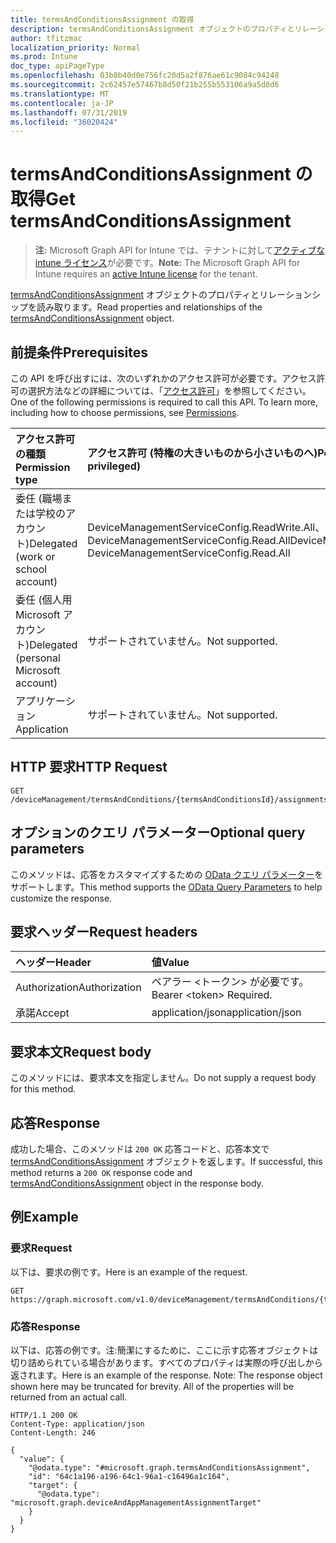 ```yaml
---
title: termsAndConditionsAssignment の取得
description: termsAndConditionsAssignment オブジェクトのプロパティとリレーションシップを読み取ります。
author: tfitzmac
localization_priority: Normal
ms.prod: Intune
doc_type: apiPageType
ms.openlocfilehash: 03b8b40d0e756fc20d5a2f876ae61c9084c94248
ms.sourcegitcommit: 2c62457e57467b8d50f21b255b553106a9a5d8d6
ms.translationtype: MT
ms.contentlocale: ja-JP
ms.lasthandoff: 07/31/2019
ms.locfileid: "36020424"
---
```

# <a name="get-termsandconditionsassignment"></a><span data-ttu-id="d6d7b-103">termsAndConditionsAssignment の取得</span><span class="sxs-lookup"><span data-stu-id="d6d7b-103">Get termsAndConditionsAssignment</span></span>

> <span data-ttu-id="d6d7b-104">**注:** Microsoft Graph API for Intune では、テナントに対して[アクティブな intune ライセンス](https://go.microsoft.com/fwlink/?linkid=839381)が必要です。</span><span class="sxs-lookup"><span data-stu-id="d6d7b-104">**Note:** The Microsoft Graph API for Intune requires an [active Intune license](https://go.microsoft.com/fwlink/?linkid=839381) for the tenant.</span></span>

<span data-ttu-id="d6d7b-105">[termsAndConditionsAssignment](../resources/intune-companyterms-termsandconditionsassignment.md) オブジェクトのプロパティとリレーションシップを読み取ります。</span><span class="sxs-lookup"><span data-stu-id="d6d7b-105">Read properties and relationships of the [termsAndConditionsAssignment](../resources/intune-companyterms-termsandconditionsassignment.md) object.</span></span>

## <a name="prerequisites"></a><span data-ttu-id="d6d7b-106">前提条件</span><span class="sxs-lookup"><span data-stu-id="d6d7b-106">Prerequisites</span></span>
<span data-ttu-id="d6d7b-p101">この API を呼び出すには、次のいずれかのアクセス許可が必要です。アクセス許可の選択方法などの詳細については、「[アクセス許可](/graph/permissions-reference)」を参照してください。</span><span class="sxs-lookup"><span data-stu-id="d6d7b-p101">One of the following permissions is required to call this API. To learn more, including how to choose permissions, see [Permissions](/graph/permissions-reference).</span></span>

|<span data-ttu-id="d6d7b-109">アクセス許可の種類</span><span class="sxs-lookup"><span data-stu-id="d6d7b-109">Permission type</span></span>|<span data-ttu-id="d6d7b-110">アクセス許可 (特権の大きいものから小さいものへ)</span><span class="sxs-lookup"><span data-stu-id="d6d7b-110">Permissions (from most to least privileged)</span></span>|
|:---|:---|
|<span data-ttu-id="d6d7b-111">委任 (職場または学校のアカウント)</span><span class="sxs-lookup"><span data-stu-id="d6d7b-111">Delegated (work or school account)</span></span>|<span data-ttu-id="d6d7b-112">DeviceManagementServiceConfig.ReadWrite.All、DeviceManagementServiceConfig.Read.All</span><span class="sxs-lookup"><span data-stu-id="d6d7b-112">DeviceManagementServiceConfig.ReadWrite.All, DeviceManagementServiceConfig.Read.All</span></span>|
|<span data-ttu-id="d6d7b-113">委任 (個人用 Microsoft アカウント)</span><span class="sxs-lookup"><span data-stu-id="d6d7b-113">Delegated (personal Microsoft account)</span></span>|<span data-ttu-id="d6d7b-114">サポートされていません。</span><span class="sxs-lookup"><span data-stu-id="d6d7b-114">Not supported.</span></span>|
|<span data-ttu-id="d6d7b-115">アプリケーション</span><span class="sxs-lookup"><span data-stu-id="d6d7b-115">Application</span></span>|<span data-ttu-id="d6d7b-116">サポートされていません。</span><span class="sxs-lookup"><span data-stu-id="d6d7b-116">Not supported.</span></span>|

## <a name="http-request"></a><span data-ttu-id="d6d7b-117">HTTP 要求</span><span class="sxs-lookup"><span data-stu-id="d6d7b-117">HTTP Request</span></span>
<!-- {
  "blockType": "ignored"
}
-->
``` http
GET /deviceManagement/termsAndConditions/{termsAndConditionsId}/assignments/{termsAndConditionsAssignmentId}
```

## <a name="optional-query-parameters"></a><span data-ttu-id="d6d7b-118">オプションのクエリ パラメーター</span><span class="sxs-lookup"><span data-stu-id="d6d7b-118">Optional query parameters</span></span>
<span data-ttu-id="d6d7b-119">このメソッドは、応答をカスタマイズするための [OData クエリ パラメーター](https://docs.microsoft.com/en-us/graph/query-parameters)をサポートします。</span><span class="sxs-lookup"><span data-stu-id="d6d7b-119">This method supports the [OData Query Parameters](https://docs.microsoft.com/en-us/graph/query-parameters) to help customize the response.</span></span>

## <a name="request-headers"></a><span data-ttu-id="d6d7b-120">要求ヘッダー</span><span class="sxs-lookup"><span data-stu-id="d6d7b-120">Request headers</span></span>
|<span data-ttu-id="d6d7b-121">ヘッダー</span><span class="sxs-lookup"><span data-stu-id="d6d7b-121">Header</span></span>|<span data-ttu-id="d6d7b-122">値</span><span class="sxs-lookup"><span data-stu-id="d6d7b-122">Value</span></span>|
|:---|:---|
|<span data-ttu-id="d6d7b-123">Authorization</span><span class="sxs-lookup"><span data-stu-id="d6d7b-123">Authorization</span></span>|<span data-ttu-id="d6d7b-124">ベアラー &lt;トークン&gt; が必要です。</span><span class="sxs-lookup"><span data-stu-id="d6d7b-124">Bearer &lt;token&gt; Required.</span></span>|
|<span data-ttu-id="d6d7b-125">承諾</span><span class="sxs-lookup"><span data-stu-id="d6d7b-125">Accept</span></span>|<span data-ttu-id="d6d7b-126">application/json</span><span class="sxs-lookup"><span data-stu-id="d6d7b-126">application/json</span></span>|

## <a name="request-body"></a><span data-ttu-id="d6d7b-127">要求本文</span><span class="sxs-lookup"><span data-stu-id="d6d7b-127">Request body</span></span>
<span data-ttu-id="d6d7b-128">このメソッドには、要求本文を指定しません。</span><span class="sxs-lookup"><span data-stu-id="d6d7b-128">Do not supply a request body for this method.</span></span>

## <a name="response"></a><span data-ttu-id="d6d7b-129">応答</span><span class="sxs-lookup"><span data-stu-id="d6d7b-129">Response</span></span>
<span data-ttu-id="d6d7b-130">成功した場合、このメソッドは `200 OK` 応答コードと、応答本文で [termsAndConditionsAssignment](../resources/intune-companyterms-termsandconditionsassignment.md) オブジェクトを返します。</span><span class="sxs-lookup"><span data-stu-id="d6d7b-130">If successful, this method returns a `200 OK` response code and [termsAndConditionsAssignment](../resources/intune-companyterms-termsandconditionsassignment.md) object in the response body.</span></span>

## <a name="example"></a><span data-ttu-id="d6d7b-131">例</span><span class="sxs-lookup"><span data-stu-id="d6d7b-131">Example</span></span>

### <a name="request"></a><span data-ttu-id="d6d7b-132">要求</span><span class="sxs-lookup"><span data-stu-id="d6d7b-132">Request</span></span>
<span data-ttu-id="d6d7b-133">以下は、要求の例です。</span><span class="sxs-lookup"><span data-stu-id="d6d7b-133">Here is an example of the request.</span></span>
``` http
GET https://graph.microsoft.com/v1.0/deviceManagement/termsAndConditions/{termsAndConditionsId}/assignments/{termsAndConditionsAssignmentId}
```

### <a name="response"></a><span data-ttu-id="d6d7b-134">応答</span><span class="sxs-lookup"><span data-stu-id="d6d7b-134">Response</span></span>
<span data-ttu-id="d6d7b-p102">以下は、応答の例です。注:簡潔にするために、ここに示す応答オブジェクトは切り詰められている場合があります。すべてのプロパティは実際の呼び出しから返されます。</span><span class="sxs-lookup"><span data-stu-id="d6d7b-p102">Here is an example of the response. Note: The response object shown here may be truncated for brevity. All of the properties will be returned from an actual call.</span></span>
``` http
HTTP/1.1 200 OK
Content-Type: application/json
Content-Length: 246

{
  "value": {
    "@odata.type": "#microsoft.graph.termsAndConditionsAssignment",
    "id": "64c1a196-a196-64c1-96a1-c16496a1c164",
    "target": {
      "@odata.type": "microsoft.graph.deviceAndAppManagementAssignmentTarget"
    }
  }
}
```



